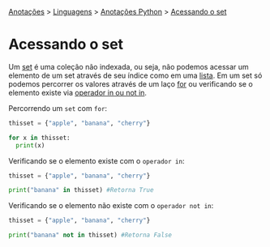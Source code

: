 <link rel="stylesheet" type="text/css" href="../../CSS/dark-theme.css">

[Anotações](../../) > [Linguagens](../Index.md) > [Anotações Python](./Index.md) > [Acessando o set](./SetAcessando.md)

# Acessando o set

Um [set](./Set.md) é uma coleção não indexada, ou seja, não podemos acessar um elemento de um set através de seu índice como em uma [lista](./List.md). Em um set só podemos percorrer os valores através de um laço [for](./For.md) ou verificando se o elemento existe via [operador in ou not in](./innotinOperator.md).

Percorrendo um `set` com `for`: 
```python
thisset = {"apple", "banana", "cherry"}

for x in thisset:
  print(x)
```

Verificando se o elemento existe com o `operador in`:
```python
thisset = {"apple", "banana", "cherry"}

print("banana" in thisset) #Retorna True
```

Verificando se o elemento não existe com o `operador not in`:
```python
thisset = {"apple", "banana", "cherry"}

print("banana" not in thisset) #Retorna False
```